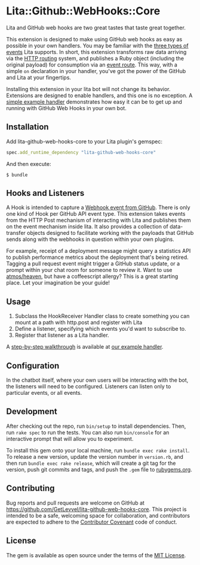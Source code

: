 # Lita::Github::WebHooks::Core

Lita and GitHub web hooks are two great tastes that taste great together.

This extension is designed to make using GitHub web hooks as easy as possible in your own handlers.  You may be familiar with the [three types of events](http://docs.lita.io/plugin-authoring/handlers/) Lita supports.  In short, this extension transforms raw data arriving via the [HTTP routing](http://docs.lita.io/plugin-authoring/handlers/#http-routes) system, and publishes a Ruby object (including the original payload) for consumption via an [event route](http://docs.lita.io/plugin-authoring/handlers/#event-routes).  This way, with a simple ```on``` declaration in your handler, you've got the power of the GitHub and Lita at your fingertips.

Installing this extension in your lita bot will not change its behavior.  Extensions are designed to enable handlers, and this one is no exception.  A [simple example handler](https://github.com/GetLevvel/lita-github-web-hooks-storer) demonstrates how easy it can be to get up and running with GitHub Web Hooks in your own bot.

## Installation

Add lita-github-web-hooks-core to your Lita plugin's gemspec:

``` ruby
spec.add_runtime_dependency "lita-github-web-hooks-core"
```

And then execute:

    $ bundle

## Hooks and Listeners

A Hook is intended to capture a [Webhook event from GitHub](https://developer.github.com/webhooks/).  There is only one kind of Hook per GitHub API event type.  This extension takes events from the HTTP Post mechanism of interacting with Lita and publishes them on the event mechanism inside lita.  It also provides a collection of data-transfer objects designed to facilitate working with the payloads that GitHub sends along with the webhooks in question within your own plugins.

For example, receipt of a deployment message might query a statistics API to publish performance metrics about the deployment that's being retired.  Tagging a pull request event might trigger a GitHub status update, or a prompt within your chat room for someone to review it.  Want to use [atmos/heaven](https://github.com/atmos/heaven), but have a coffeescript allergy?  This is a great starting place.  Let your imagination be your guide!

## Usage

1. Subclass the HookReceiver Handler class to create something you can mount at a path with http.post and register with Lita
1. Define a listener, specifying which events you'd want to subscribe to.
1. Register that listener as a Lita handler.

A [step-by-step walkthrough](https://github.com/GetLevvel/lita-github-web-hooks-storer/blob/master/docs/handler-walkthrough.md)
 is available at [our example handler](https://github.com/GetLevvel/lita-github-web-hooks-storer/).



## Configuration

In the chatbot itself, where your own users will be interacting with the bot, the listeners will need to be configured.  Listeners can listen only to particular events, or all events.

## Development

After checking out the repo, run `bin/setup` to install dependencies. Then, run `rake spec` to run the tests. You can also run `bin/console` for an interactive prompt that will allow you to experiment.

To install this gem onto your local machine, run `bundle exec rake install`. To release a new version, update the version number in `version.rb`, and then run `bundle exec rake release`, which will create a git tag for the version, push git commits and tags, and push the `.gem` file to [rubygems.org](https://rubygems.org).

## Contributing

Bug reports and pull requests are welcome on GitHub at https://github.com/GetLevvel/lita-github-web-hooks-core. This project is intended to be a safe, welcoming space for collaboration, and contributors are expected to adhere to the [Contributor Covenant](contributor-covenant.org) code of conduct.


## License

The gem is available as open source under the terms of the [MIT License](http://opensource.org/licenses/MIT).

